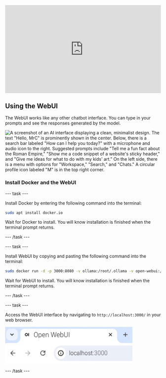 <html>
  <div style="position: relative; overflow: hidden; padding-top: 56.25%;">
    <iframe style="position: absolute; top: 0; left: 0; right: 0; width: 100%; height: 100%; border: none;" src="https://www.youtube.com/embed/xx0VQ0RJc8A?rel=0&cc_load_policy=1" allowfullscreen allow="accelerometer; autoplay; clipboard-write; encrypted-media; gyroscope; picture-in-picture; web-share">
    </iframe>
  </div>
</html>

## Using the WebUI

The WebUI works like any other chatbot interface. You can type in your prompts and see the responses generated by the model.

![A screenshot of an AI interface displaying a clean, minimalist design. The text "Hello, MrC" is prominently shown in the center. Below, there is a search bar labeled "How can I help you today?" with a microphone and audio icon to the right. Suggested prompts include "Tell me a fun fact about the Roman Empire," "Show me a code snippet of a website's sticky header," and "Give me ideas for what to do with my kids' art." On the left side, there is a menu with options for "Workspace," "Search," and "Chats." A circular profile icon labeled "M" is in the top right corner.](images/webUI.png)

### Install Docker and the WebUI

\--- task ---

Install Docker by entering the following command into the terminal:

```bash
sudo apt install docker.io
```

Wait for Docker to install. You will know installation is finished when the terminal prompt returns.

\--- /task ---

\--- task ---

Install WebUI by copying and pasting the following command into the terminal:

```bash
sudo docker run -d -p 3000:8080 -v ollama:/root/.ollama -v open-webui:/app/backend/data --name open-webui --restart always ghcr.io/open-webui/open-webui:ollama
```

Wait for WebUI to install. You will know installation is finished when the terminal prompt returns.

\--- /task ---

\--- task ---

Access the WebUI interface by navigating to `http://localhost:3000/` in your web browser.

![A browser tab titled "Open WebUI" shows the URL "localhost:3000" in the address bar.](images/localhostURL.png)

\--- /task ---
